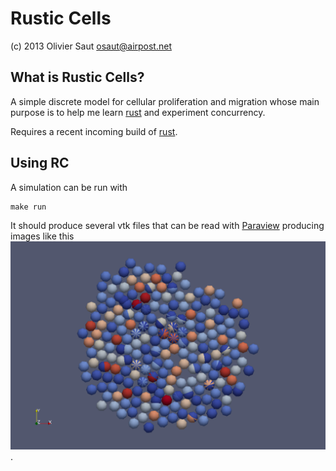 # Rustic Cells
(c) 2013 Olivier Saut osaut@airpost.net

## What is Rustic Cells?
A simple discrete model for cellular proliferation and migration whose main purpose is to help me learn [rust](https://github.com/mozilla/rust) and experiment concurrency.

Requires a recent incoming build of [rust](https://github.com/mozilla/rust).

## Using RC
A simulation can be run with

	make run

It should produce several vtk files that can be read with [Paraview](http://paraview.org) producing images like this ![Dividing cells](./example.png).

